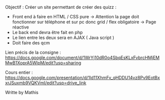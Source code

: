 Objectif : Créer un site permettant de créer des quizz :
- Front end à faire en  HTML / CSS pure
  -> Attention la page doit fonctionner sur téléphone et sur pc donc grid / flex obligatoire
  -> Page réactive
- Le back end devra être fait en php
- Le lien entre les deux sera en AJAX ( Java script )
- Doit faire des qcm

Lien précis de la consigne : https://docs.google.com/document/d/1WrYj10dR0o4SbqEsKLxFvbrcHMjEMMwB1XoprA5WlpM/edit?usp=sharing

Cours entier : https://docs.google.com/presentation/d/1ld11XhmFv_qHDDU14vz8Pv9EotBxxrJSuxmb9VQKVmI/edit?usp=drive_link

Writte by Mathis

